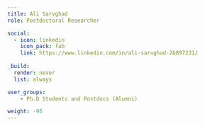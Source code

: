 ```yaml
---
title: Ali Sarvghad
role: Postdoctoral Researcher

social:
  - icon: linkedin
    icon_pack: fab
    link: https://www.linkedin.com/in/ali-sarvghad-2b897231/
    
_build:
  render: never
  list: always

user_groups:
    - Ph.D Students and Postdocs (Alumni)

weight: -95
---
```

